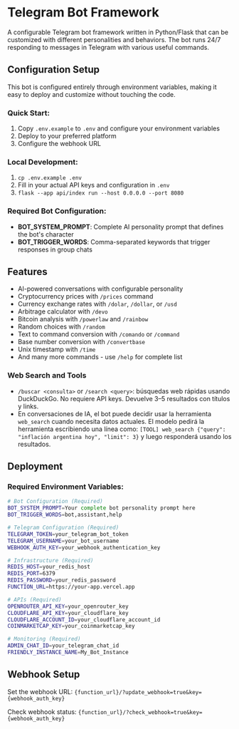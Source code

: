 # Telegram Bot Framework

A configurable Telegram bot framework written in Python/Flask that can be customized with different personalities and behaviors. The bot runs 24/7 responding to messages in Telegram with various useful commands.

## Configuration Setup

This bot is configured entirely through environment variables, making it easy to deploy and customize without touching the code.

### Quick Start:

1. Copy `.env.example` to `.env` and configure your environment variables
2. Deploy to your preferred platform
3. Configure the webhook URL

### Local Development:

1. `cp .env.example .env`
2. Fill in your actual API keys and configuration in `.env`
3. `flask --app api/index run --host 0.0.0.0 --port 8080`

### Required Bot Configuration:

- **BOT_SYSTEM_PROMPT**: Complete AI personality prompt that defines the bot's character
- **BOT_TRIGGER_WORDS**: Comma-separated keywords that trigger responses in group chats

## Features

- AI-powered conversations with configurable personality
- Cryptocurrency prices with `/prices` command
- Currency exchange rates with `/dolar`, `/dollar`, or `/usd`
- Arbitrage calculator with `/devo`
- Bitcoin analysis with `/powerlaw` and `/rainbow`
- Random choices with `/random`
- Text to command conversion with `/comando` or `/command`
- Base number conversion with `/convertbase`
- Unix timestamp with `/time`
- And many more commands - use `/help` for complete list

### Web Search and Tools

- `/buscar <consulta>` or `/search <query>`: búsquedas web rápidas usando DuckDuckGo. No requiere API keys. Devuelve 3–5 resultados con títulos y links.
- En conversaciones de IA, el bot puede decidir usar la herramienta `web_search` cuando necesita datos actuales. El modelo pedirá la herramienta escribiendo una línea como:
  `[TOOL] web_search {"query": "inflación argentina hoy", "limit": 3}`
  y luego responderá usando los resultados.

## Deployment

### Required Environment Variables:

```bash
# Bot Configuration (Required)
BOT_SYSTEM_PROMPT=Your complete bot personality prompt here
BOT_TRIGGER_WORDS=bot,assistant,help

# Telegram Configuration (Required)
TELEGRAM_TOKEN=your_telegram_bot_token
TELEGRAM_USERNAME=your_bot_username
WEBHOOK_AUTH_KEY=your_webhook_authentication_key

# Infrastructure (Required)
REDIS_HOST=your_redis_host
REDIS_PORT=6379
REDIS_PASSWORD=your_redis_password
FUNCTION_URL=https://your-app.vercel.app

# APIs (Required)
OPENROUTER_API_KEY=your_openrouter_key
CLOUDFLARE_API_KEY=your_cloudflare_key
CLOUDFLARE_ACCOUNT_ID=your_cloudflare_account_id
COINMARKETCAP_KEY=your_coinmarketcap_key

# Monitoring (Required)
ADMIN_CHAT_ID=your_telegram_chat_id
FRIENDLY_INSTANCE_NAME=My_Bot_Instance
```

## Webhook Setup

Set the webhook URL:
`{function_url}/?update_webhook=true&key={webhook_auth_key}`

Check webhook status:
`{function_url}/?check_webhook=true&key={webhook_auth_key}`
